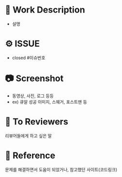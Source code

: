 
# 📄 Work Description
- 설명

# ⚙️ ISSUE
- closed #이슈번호


# 📷 Screenshot
 - 동영상, 사진, 로그 등등
 - ex) 큐알 성공 이미지, 스웨거, 포스트맨 등


# 💬 To Reviewers
리뷰어들에게 하고 싶은 말


# 🔗 Reference
문제를 해결하면서 도움이 되었거나, 참고했던 사이트(코드링크)
